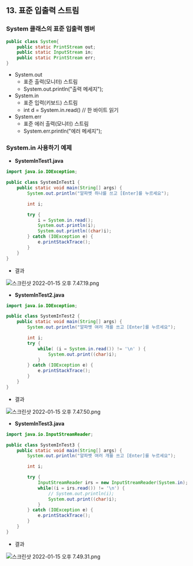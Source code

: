 ## 13. 표준 입출력 스트림

### System 클래스의 표준 입출력 멤버

```java
public class System{ 
	public static PrintStream out; 
	public static InputStream in; 
	public static PrintStream err; 
}
```

- System.out
    - 표준 출력(모니터) 스트림
    - System.out.println("출력 메세지");
- System.in
    - 표준 입력(키보드) 스트림
    - int d = System.in.read() // 한 바이트 읽기
- System.err
    - 표준 에러 출력(모니터) 스트림
    - System.err.println("에러 메세지");

### System.in 사용하기 예제

- **SystemInTest1.java**

```java
import java.io.IOException;

public class SystemInTest1 {
    public static void main(String[] args) {
        System.out.println("알파벳 하나를 쓰고 [Enter]를 누르세요");

        int i;

        try {
            i = System.in.read();
            System.out.println(i);
            System.out.println((char)i);
        } catch (IOException e) {
            e.printStackTrace();
        }
    }
}
```

- 결과

![스크린샷 2022-01-15 오후 7.47.19.png](https://t1.daumcdn.net/cafeattach/1Dzpp/22db25dd09933a89ad15e06d4c6434e42f861548)

- **SystemInTest2.java**

```java
import java.io.IOException;

public class SystemInTest2 {
    public static void main(String[] args) {
        System.out.println("알파벳 여러 개를 쓰고 [Enter]를 누르세요");

        int i;
        try {
            while( (i = System.in.read()) != '\n' ) {
                System.out.print((char)i);
            }
        } catch (IOException e) {
            e.printStackTrace();
        }
    }
}
```

- 결과

![스크린샷 2022-01-15 오후 7.47.50.png](https://t1.daumcdn.net/cafeattach/1Dzpp/d1141ec25ae89f13a0b56548de6cd7542b2b8ee5)

- **SystemInTest3.java**

```java
import java.io.InputStreamReader;

public class SystemInTest3 {
    public static void main(String[] args) {
        System.out.println("알파벳 여러 개를 쓰고 [Enter]를 누르세요");

        int i;

        try {
            InputStreamReader irs = new InputStreamReader(System.in);
            while((i = irs.read()) != '\n') {
                // System.out.println(i);
                System.out.print((char)i);
            }
        } catch (IOException e) {
            e.printStackTrace();
        }
    }
}
```

- 결과

![스크린샷 2022-01-15 오후 7.49.31.png](https://t1.daumcdn.net/cafeattach/1Dzpp/db7f56e08c0c42fc47aade4b447c4c65bb4fc1e3)